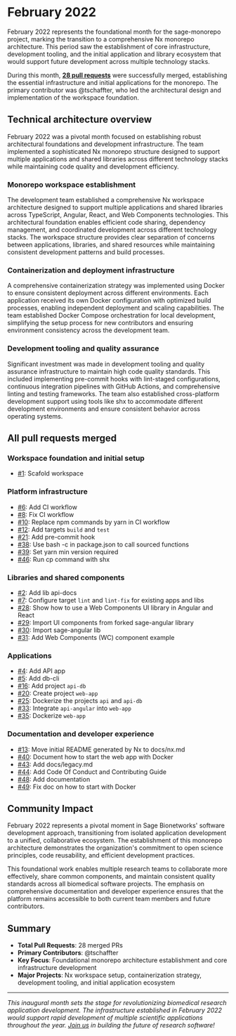 # February 2022

February 2022 represents the foundational month for the sage-monorepo project, marking the transition to a comprehensive Nx monorepo architecture. This period saw the establishment of core infrastructure, development tooling, and the initial application and library ecosystem that would support future development across multiple technology stacks.

During this month, **[28 pull requests](#all-pull-requests-merged)** were successfully merged, establishing the essential infrastructure and initial applications for the monorepo. The primary contributor was @tschaffter, who led the architectural design and implementation of the workspace foundation.

## Technical architecture overview

February 2022 was a pivotal month focused on establishing robust architectural foundations and development infrastructure. The team implemented a sophisticated Nx monorepo structure designed to support multiple applications and shared libraries across different technology stacks while maintaining code quality and development efficiency.

### Monorepo workspace establishment

The development team established a comprehensive Nx workspace architecture designed to support multiple applications and shared libraries across TypeScript, Angular, React, and Web Components technologies. This architectural foundation enables efficient code sharing, dependency management, and coordinated development across different technology stacks. The workspace structure provides clear separation of concerns between applications, libraries, and shared resources while maintaining consistent development patterns and build processes.

### Containerization and deployment infrastructure

A comprehensive containerization strategy was implemented using Docker to ensure consistent deployment across different environments. Each application received its own Docker configuration with optimized build processes, enabling independent deployment and scaling capabilities. The team established Docker Compose orchestration for local development, simplifying the setup process for new contributors and ensuring environment consistency across the development team.

### Development tooling and quality assurance

Significant investment was made in development tooling and quality assurance infrastructure to maintain high code quality standards. This included implementing pre-commit hooks with lint-staged configurations, continuous integration pipelines with GitHub Actions, and comprehensive linting and testing frameworks. The team also established cross-platform development support using tools like shx to accommodate different development environments and ensure consistent behavior across operating systems.

## All pull requests merged

### Workspace foundation and initial setup

- [#1](https://github.com/Sage-Bionetworks/sage-monorepo/pull/1): Scafold workspace

### Platform infrastructure

- [#6](https://github.com/Sage-Bionetworks/sage-monorepo/pull/6): Add CI workflow
- [#8](https://github.com/Sage-Bionetworks/sage-monorepo/pull/8): Fix CI workflow
- [#10](https://github.com/Sage-Bionetworks/sage-monorepo/pull/10): Replace npm commands by yarn in CI workflow
- [#12](https://github.com/Sage-Bionetworks/sage-monorepo/pull/12): Add targets `build` and `test`
- [#21](https://github.com/Sage-Bionetworks/sage-monorepo/pull/21): Add pre-commit hook
- [#38](https://github.com/Sage-Bionetworks/sage-monorepo/pull/38): Use bash -c in package.json to call sourced functions
- [#39](https://github.com/Sage-Bionetworks/sage-monorepo/pull/39): Set yarn min version required
- [#46](https://github.com/Sage-Bionetworks/sage-monorepo/pull/46): Run cp command with shx

### Libraries and shared components

- [#2](https://github.com/Sage-Bionetworks/sage-monorepo/pull/2): Add lib api-docs
- [#7](https://github.com/Sage-Bionetworks/sage-monorepo/pull/7): Configure target `lint` and `lint-fix` for existing apps and libs
- [#28](https://github.com/Sage-Bionetworks/sage-monorepo/pull/28): Show how to use a Web Components UI library in Angular and React
- [#29](https://github.com/Sage-Bionetworks/sage-monorepo/pull/29): Import UI components from forked sage-angular library
- [#30](https://github.com/Sage-Bionetworks/sage-monorepo/pull/30): Import sage-angular lib
- [#31](https://github.com/Sage-Bionetworks/sage-monorepo/pull/31): Add Web Components (WC) component example

### Applications

- [#4](https://github.com/Sage-Bionetworks/sage-monorepo/pull/4): Add API app
- [#5](https://github.com/Sage-Bionetworks/sage-monorepo/pull/5): Add db-cli
- [#16](https://github.com/Sage-Bionetworks/sage-monorepo/pull/16): Add project `api-db`
- [#20](https://github.com/Sage-Bionetworks/sage-monorepo/pull/20): Create project `web-app`
- [#25](https://github.com/Sage-Bionetworks/sage-monorepo/pull/25): Dockerize the projects `api` and `api-db`
- [#33](https://github.com/Sage-Bionetworks/sage-monorepo/pull/33): Integrate `api-angular` into `web-app`
- [#35](https://github.com/Sage-Bionetworks/sage-monorepo/pull/35): Dockerize `web-app`

### Documentation and developer experience

- [#13](https://github.com/Sage-Bionetworks/sage-monorepo/pull/13): Move initial README generated by Nx to docs/nx.md
- [#40](https://github.com/Sage-Bionetworks/sage-monorepo/pull/40): Document how to start the web app with Docker
- [#43](https://github.com/Sage-Bionetworks/sage-monorepo/pull/43): Add docs/legacy.md
- [#44](https://github.com/Sage-Bionetworks/sage-monorepo/pull/44): Add Code Of Conduct and Contributing Guide
- [#48](https://github.com/Sage-Bionetworks/sage-monorepo/pull/48): Add documentation
- [#49](https://github.com/Sage-Bionetworks/sage-monorepo/pull/49): Fix doc on how to start with Docker

## Community Impact

February 2022 represents a pivotal moment in Sage Bionetworks' software development approach, transitioning from isolated application development to a unified, collaborative ecosystem. The establishment of this monorepo architecture demonstrates the organization's commitment to open science principles, code reusability, and efficient development practices.

This foundational work enables multiple research teams to collaborate more effectively, share common components, and maintain consistent quality standards across all biomedical software projects. The emphasis on comprehensive documentation and developer experience ensures that the platform remains accessible to both current team members and future contributors.

## Summary

- **Total Pull Requests**: 28 merged PRs
- **Primary Contributors**: @tschaffter
- **Key Focus**: Foundational monorepo architecture establishment and core infrastructure development
- **Major Projects**: Nx workspace setup, containerization strategy, development tooling, and initial application ecosystem

---

_This inaugural month sets the stage for revolutionizing biomedical research application development. The infrastructure established in February 2022 would support rapid development of multiple scientific applications throughout the year. [Join us](https://github.com/Sage-Bionetworks/sage-monorepo) in building the future of research software!_
